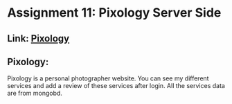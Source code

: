 # Assignment 11: Pixology Server Side
## Link: [Pixology](https://programerly-server-side.vercel.app)

## Pixology: 
Pixology is a personal photographer website. You can see my different services and add a review of these services after login. All the services data are from mongobd.
